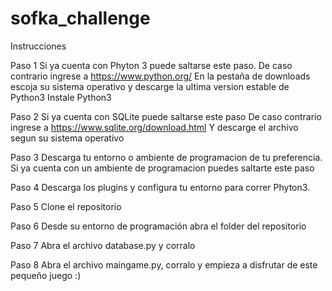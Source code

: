 # sofka_challenge

Instrucciones

Paso 1
Si ya cuenta con Phyton 3 puede saltarse este paso.
De caso contrario ingrese a https://www.python.org/
En la pestaña de downloads escoja su sistema operativo y descarge la ultima version estable de Python3
Instale Python3

Paso 2
Si ya cuenta con SQLite puede saltarse este paso
De caso contrario ingrese a https://www.sqlite.org/download.html
Y descarge el archivo segun su sistema operativo

Paso 3
Descarga tu entorno o ambiente de programacion de tu preferencia.
Si ya cuenta con un ambiente de programacion puedes saltarte este paso

Paso 4
Descarga los plugins y configura tu entorno para correr Phyton3.

Paso 5
Clone el repositorio

Paso 6
Desde su entorno de programación abra el folder del repositorio

Paso 7
Abra el archivo database.py y corralo

Paso 8
Abra el archivo maingame.py, corralo y empieza a disfrutar de este pequeño juego :)


